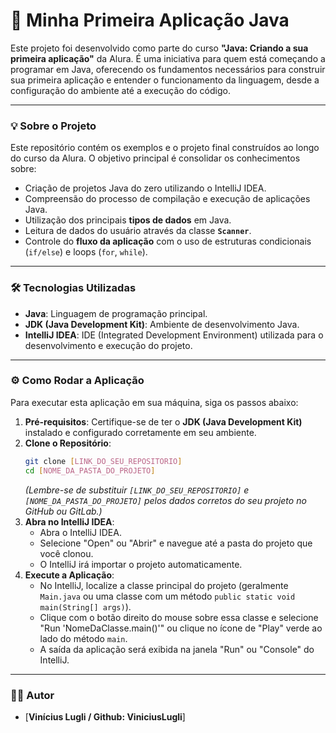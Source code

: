 # 🚀 Minha Primeira Aplicação Java

Este projeto foi desenvolvido como parte do curso **"Java: Criando a sua primeira aplicação"** da Alura. É uma iniciativa para quem está começando a programar em Java, oferecendo os fundamentos necessários para construir sua primeira aplicação e entender o funcionamento da linguagem, desde a configuração do ambiente até a execução do código.

-----

### 💡 Sobre o Projeto

Este repositório contém os exemplos e o projeto final construídos ao longo do curso da Alura. O objetivo principal é consolidar os conhecimentos sobre:

  * Criação de projetos Java do zero utilizando o IntelliJ IDEA.
  * Compreensão do processo de compilação e execução de aplicações Java.
  * Utilização dos principais **tipos de dados** em Java.
  * Leitura de dados do usuário através da classe **`Scanner`**.
  * Controle do **fluxo da aplicação** com o uso de estruturas condicionais (`if/else`) e loops (`for`, `while`).

-----

### 🛠️ Tecnologias Utilizadas

  * **Java**: Linguagem de programação principal.
  * **JDK (Java Development Kit)**: Ambiente de desenvolvimento Java.
  * **IntelliJ IDEA**: IDE (Integrated Development Environment) utilizada para o desenvolvimento e execução do projeto.

-----

### ⚙️ Como Rodar a Aplicação

Para executar esta aplicação em sua máquina, siga os passos abaixo:

1.  **Pré-requisitos**: Certifique-se de ter o **JDK (Java Development Kit)** instalado e configurado corretamente em seu ambiente.
2.  **Clone o Repositório**:
    ```bash
    git clone [LINK_DO_SEU_REPOSITORIO]
    cd [NOME_DA_PASTA_DO_PROJETO]
    ```
    *(Lembre-se de substituir `[LINK_DO_SEU_REPOSITORIO]` e `[NOME_DA_PASTA_DO_PROJETO]` pelos dados corretos do seu projeto no GitHub ou GitLab.)*
3.  **Abra no IntelliJ IDEA**:
      * Abra o IntelliJ IDEA.
      * Selecione "Open" ou "Abrir" e navegue até a pasta do projeto que você clonou.
      * O IntelliJ irá importar o projeto automaticamente.
4.  **Execute a Aplicação**:
      * No IntelliJ, localize a classe principal do projeto (geralmente `Main.java` ou uma classe com um método `public static void main(String[] args)`).
      * Clique com o botão direito do mouse sobre essa classe e selecione "Run 'NomeDaClasse.main()'" ou clique no ícone de "Play" verde ao lado do método `main`.
      * A saída da aplicação será exibida na janela "Run" ou "Console" do IntelliJ.

-----

### 👨‍💻 Autor

  * [**Vinícius Lugli / Github: ViniciusLugli**]
